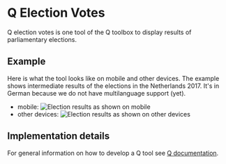 # Q Election Votes

Q election votes is one tool of the Q toolbox to display results of parliamentary elections.

## Example
Here is what the tool looks like on mobile and other devices. The example shows intermediate results of the elections in the Netherlands 2017. It's in German because we do not have multilanguage support (yet).
- mobile:
   ![Election results as shown on mobile](https://github.com/nzzdev/Q-election-votes/tree/master/readme-images/votes_mob.png)
- other devices:
   ![Election results as shown on other devices](https://github.com/nzzdev/Q-election-votes/tree/master/readme-images/votes_desk.png)

## Implementation details
For general information on how to develop a Q tool see [Q documentation](https://nzzdev.github.io/Q-server/developing-tools.html).


